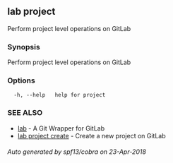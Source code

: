 ## lab project

Perform project level operations on GitLab

### Synopsis

Perform project level operations on GitLab

### Options

```
  -h, --help   help for project
```

### SEE ALSO

* [lab](index.md)	 - A Git Wrapper for GitLab
* [lab project create](lab_project_create.md)	 - Create a new project on GitLab

###### Auto generated by spf13/cobra on 23-Apr-2018
